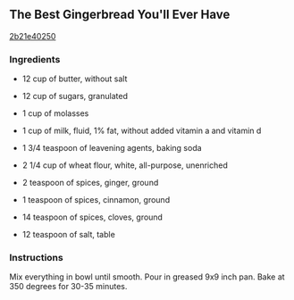 ## The Best Gingerbread You'll Ever Have

[2b21e40250](http://www.food.com/recipe/the-best-gingerbread-youll-ever-have-149127)

### Ingredients

 - 12 cup of butter, without salt

 - 12 cup of sugars, granulated

 - 1 cup of molasses

 - 1 cup of milk, fluid, 1% fat, without added vitamin a and vitamin d

 - 1 3/4 teaspoon of leavening agents, baking soda

 - 2 1/4 cup of wheat flour, white, all-purpose, unenriched

 - 2 teaspoon of spices, ginger, ground

 - 1 teaspoon of spices, cinnamon, ground

 - 14 teaspoon of spices, cloves, ground

 - 12 teaspoon of salt, table

### Instructions

Mix everything in bowl until smooth. Pour in greased 9x9 inch pan. Bake at 350 degrees for 30-35 minutes.